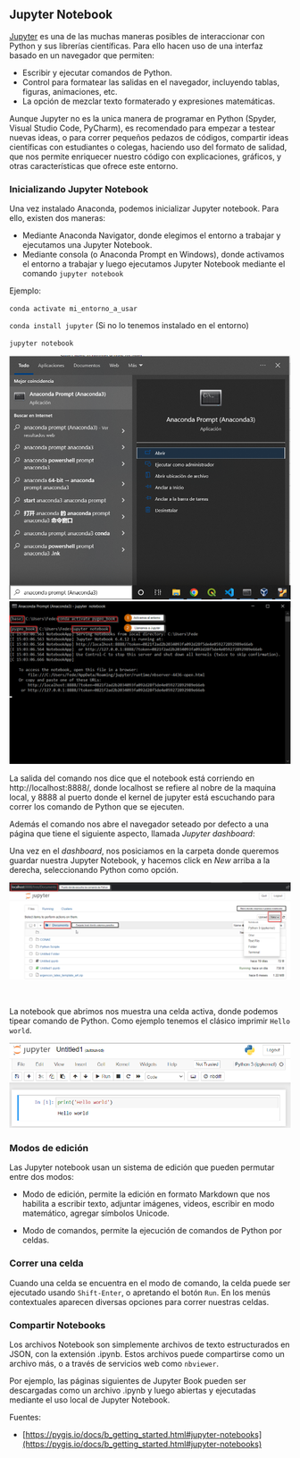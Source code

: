 ## Jupyter Notebook

[Jupyter](jupyter.org) es una de las muchas maneras posibles de interaccionar con Python y sus librerías científicas. Para ello hacen uso de una interfaz basado en un navegador que permiten:

- Escribir y ejecutar comandos de Python. 
- Control para formatear las salidas en el navegador, incluyendo tablas, figuras, animaciones, etc. 
- La opción de mezclar texto formaterado y expresiones matemáticas. 

Aunque Jupyter no es la unica manera de programar en Python (Spyder, Visual Studio Code, PyCharm), es recomendado para empezar a testear nuevas ideas, o para correr pequeños pedazos de códigos, compartir ideas científicas con estudiantes o colegas, haciendo uso del formato de salidad, que nos permite enriquecer nuestro código con explicaciones, gráficos, y otras características que ofrece este entorno. 



### Inicializando Jupyter Notebook 

Una vez instalado Anaconda, podemos inicializar Jupyter notebook. Para ello, existen dos maneras:

- Mediante Anaconda Navigator, donde elegimos el entorno a trabajar y ejecutamos una Jupyter Notebook.
- Mediante consola (o Anaconda Prompt en Windows), donde activamos el entorno a trabajar y luego ejecutamos Jupyter Notebook mediante el comando  `jupyter notebook`

Ejemplo:

 `conda activate mi_entorno_a_usar`

 `conda install jupyter` (Si no lo tenemos instalado en el entorno)

 `jupyter notebook`

<img src="../images/open_jupyter_notebook.png" class="align-center">

<img src="../images/open_jupyter_notebook_2.png" class="align-center">


La salida del comando nos dice que el notebook está corriendo en http://localhost:8888/, donde localhost se refiere al nobre de la maquina local, y 8888 al puerto donde el kernel de jupyter está escuchando para correr los comando de Python que se ejecuten. 

Además el comando nos abre el navegador seteado por defecto a una página que tiene el siguiente aspecto, llamada *Jupyter dashboard*:

Una vez en el *dashboard*, nos posiciamos en la carpeta donde queremos guardar nuestra Jupyter Notebook, y hacemos click en *New* arriba a la derecha, seleccionando Python como opción. 

<img src="../images/create_new_jupyter.png" class="align-center" >


&nbsp;

La notebook que abrimos nos muestra una celda activa, donde podemos tipear comando de Python. Como ejemplo tenemos el clásico imprimir `Hello world`.


<img src="../images/jupyter_hello_world.png" class="align-center">



### Modos de edición

Las Jupyter notebook usan un sistema de edición que pueden permutar entre dos modos:

- Modo de edición, permite la edición en formato Markdown que nos habilita a escribir texto, adjuntar imágenes, videos, escribir en modo matemático, agregar símbolos Unicode.

- Modo de comandos, permite la ejecución de comandos de Python por celdas. 

### Correr una celda

Cuando una celda se encuentra en el modo de comando, la celda puede ser ejecutado usando `Shift-Enter`, o apretando el botón `Run`. En los menús contextuales aparecen diversas opciones para correr nuestras celdas.

### Compartir Notebooks

Los archivos Notebook son simplemente archivos de texto estructurados en JSON, con la extensión .ipynb. Estos archivos puede compartirse como un archivo más, o a través de servicios web como `nbviewer`.

Por ejemplo, las páginas siguientes de Jupyter Book pueden ser descargadas como un archivo .ipynb y luego abiertas y ejecutadas mediante el uso local de Jupyter Notebook.

Fuentes:

- [https://pygis.io/docs/b_getting_started.html#jupyter-notebooks](https://pygis.io/docs/b_getting_started.html#jupyter-notebooks)
